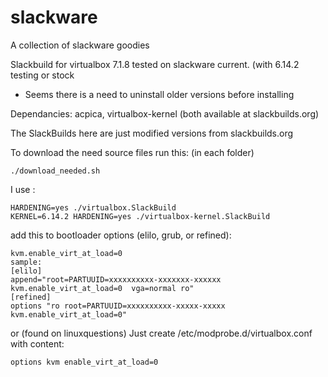 # slackware
A collection of slackware goodies

Slackbuild for virtualbox 7.1.8
tested on slackware current. (with 6.14.2 testing or stock
 - Seems there is a need to uninstall older versions before installing


Dependancies:  acpica, virtualbox-kernel
(both available at slackbuilds.org)
 

The SlackBuilds here are just modified versions from slackbuilds.org

To download the need source files run this: (in each folder)

```
./download_needed.sh
```

I use :
```
HARDENING=yes ./virtualbox.SlackBuild
KERNEL=6.14.2 HARDENING=yes ./virtualbox-kernel.SlackBuild
```

add this to bootloader options (elilo, grub, or refined):
```
kvm.enable_virt_at_load=0
sample:
[elilo]
append="root=PARTUUID=xxxxxxxxxx-xxxxxxx-xxxxxx kvm.enable_virt_at_load=0  vga=normal ro"
[refined]
options "ro root=PARTUUID=xxxxxxxxxx-xxxxx-xxxxx kvm.enable_virt_at_load=0"

```
or  (found on linuxquestions)
Just create /etc/modprobe.d/virtualbox.conf with content:
```
options kvm enable_virt_at_load=0
```
